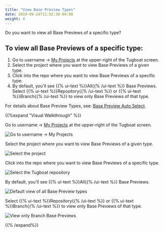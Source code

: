 ```yaml
---
title: "View Base Preview Types"
date: 2019-09-24T11:52:38-04:00
weight: 4
---
```


Do you want to view all Base Previews of a specific type?

## To view all Base Previews of a specific type:

1. Go to username -> [My Projects](https://dashboard.tugboat.qa/projects) at the upper-right of the Tugboat screen.
2. Select the project where you want to view Base Previews of a given type.
3. Click into the repo where you want to view Base Previews of a specific type.
4. By default, you'll see {{% ui-text %}}All{{% /ui-text %}} Base Previews. Select
   {{% ui-text %}}Repository{{% /ui-text %}} or {{% ui-text %}}Branch{{% /ui-text %}} to view only Base Previews of that
   type.

For details about Base Preview Types, see:
[Base Preview Auto Select](../../preview-deep-dive/how-previews-work/#base-preview-auto-select).

{{%expand "Visual Walkthrough" %}}

Go to username -> [My Projects](https://dashboard.tugboat.qa/projects) at the upper-right of the Tugboat screen.

![Go to username -> My Projects](/_images/go-to-user-my-projects.png)

Select the project where you want to view Base Previews of a given type.

![Select the project](/_images/select-project-to-set-base-preview.png)

Click into the repo where you want to view Base Previews of a specific type.

![Select the Tugboat repository](/_images/select-repo-to-set-base-preview.png)

By default, you'll see {{% ui-text %}}All{{% /ui-text %}} Base Previews.

![Default view of all Base Preview types](/_images/view-base-preview-types-default-all.png)

Select {{% ui-text %}}Repository{{% /ui-text %}} or {{% ui-text %}}Branch{{% /ui-text %}} to view only Base Previews of
that type.

![View only Branch Base Previews](/_images/verify-base-preview-type-change-view-branch-base-previews.png)

{{% /expand%}}
